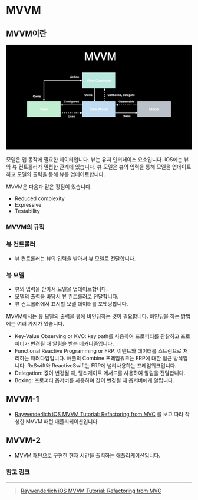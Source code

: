 # MVVM

## MVVM이란

![sample](Image/sample.png)

모델은 앱 동작에 필요한 데이터입니다. 뷰는 유저 인터페이스 요소입니다. iOS에는 뷰와 뷰 컨트롤러가 밀접한 관계에 있습니다. 뷰 모델은 뷰의 입력을 통해 모델을 업데이트하고 모델의 출력을 통해 뷰를 업데이트합니다.

MVVM은 다음과 같은 장점이 있습니다.

- Reduced complexity
- Expressive
- Testability

### MVVM의 규칙

### 뷰 컨트롤러

- 뷰 컨트롤러는 뷰의 입력을 받아서 뷰 모델로 전달합니다.

### 뷰 모델

- 뷰의 입력을 받아서 모델을 업데이트합니다.
- 모델의 출력을 바당서 뷰 컨트롤러로 전달합니다.
- 뷰 컨트롤러에서 표시할 모델 데이터를 포맷팅합니다.

MVVM에서는 뷰 모델의 출력을 뷰에 바인딩하는 것이 필요합니다. 바인딩을 하는 방법에는 여러 가지가 있습니다.

- Key-Value Observing or KVO: key path를 사용하여 프로퍼티를 관찰하고 프로퍼티가 변경될 때 알림을 받는 메커니즘입니다.
- Functional Reactive Programming or FRP: 이벤트와 데이터를 스트림으로 처리하는 패러다임입니다. 애플의 Combine 프레임워크는 FRP에 대한 접근 방식입니다. RxSwift와 ReactiveSwift는 FRP에 널리사용하는 프레임워크입니다.
- Delegation: 값이 변경될 때, 델리게이트 메서드를 사용하여 알림을 전달합니다.
- Boxing: 프로퍼티 옵저버를 사용하여 값이 변경될 때 옵저버에게 알립니다.

## MVVM-1

- [Raywenderlich iOS MVVM Tutorial: Refactoring from MVC](https://www.raywenderlich.com/6733535-ios-mvvm-tutorial-refactoring-from-mvc) 를 보고 따라 작성한 MVVM 패턴 애플리케이션입니다.

## MVVM-2

- MVVM 패턴으로 구현한 현재 시간을 출력하는 애플리케이션입니다.

### 참고 링크

---

> [Raywenderlich iOS MVVM Tutorial: Refactoring from MVC](https://www.raywenderlich.com/6733535-ios-mvvm-tutorial-refactoring-from-mvc)
